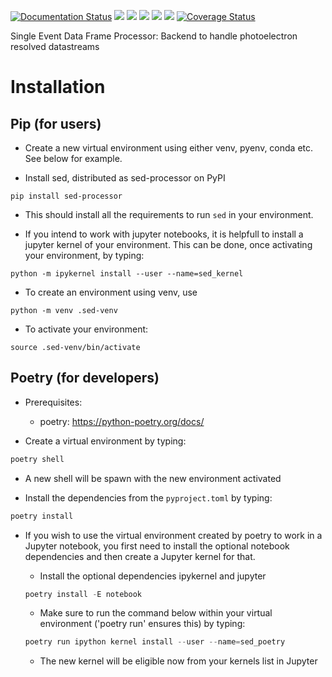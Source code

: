 
[![Documentation Status](https://github.com/OpenCOMPES/sed/actions/workflows/documentation.yml/badge.svg)](https://opencompes.github.io/sed/)
![](https://github.com/OpenCOMPES/sed/actions/workflows/linting.yml/badge.svg?branch=main)
![](https://github.com/OpenCOMPES/sed/actions/workflows/testing_multiversion.yml/badge.svg?branch=main)
![](https://img.shields.io/pypi/pyversions/sed-processor)
![](https://img.shields.io/pypi/l/sed-processor)
![](https://img.shields.io/pypi/v/sed-processor)
[![Coverage Status](https://coveralls.io/repos/github/OpenCOMPES/sed/badge.svg?branch=main&kill_cache=1)](https://coveralls.io/github/OpenCOMPES/sed?branch=main)


Single Event Data Frame Processor: Backend to handle photoelectron resolved datastreams

# Installation

## Pip (for users)

- Create a new virtual environment using either venv, pyenv, conda etc. See below for example.

- Install sed, distributed as sed-processor on PyPI

```
pip install sed-processor
```
- This should install all the requirements to run `sed` in your environment.

- If you intend to work with jupyter notebooks, it is helpfull to install a jupyter kernel of your environment. This can be done, once activating your environment, by typing:

```
python -m ipykernel install --user --name=sed_kernel
```

- To create an environment using venv, use

```
python -m venv .sed-venv
```

- To activate your environment:

```
source .sed-venv/bin/activate
```



## Poetry (for developers)

- Prerequisites:
  + poetry: https://python-poetry.org/docs/

- Create a virtual environment by typing:

```python
poetry shell
```

- A new shell will be spawn with the new environment activated


- Install the dependencies from the `pyproject.toml` by typing:

```python
poetry install
```

- If you wish to use the virtual environment created by poetry to work in a Jupyter notebook, you first need to install the optional notebook dependencies and then create a Jupyter kernel for that.

  + Install the optional dependencies ipykernel and jupyter

  ```python
  poetry install -E notebook
  ```

  + Make sure to run the command below within your virtual environment ('poetry run' ensures this) by typing:

  ```python
  poetry run ipython kernel install --user --name=sed_poetry
  ```

  + The new kernel will be eligible now from your kernels list in Jupyter
